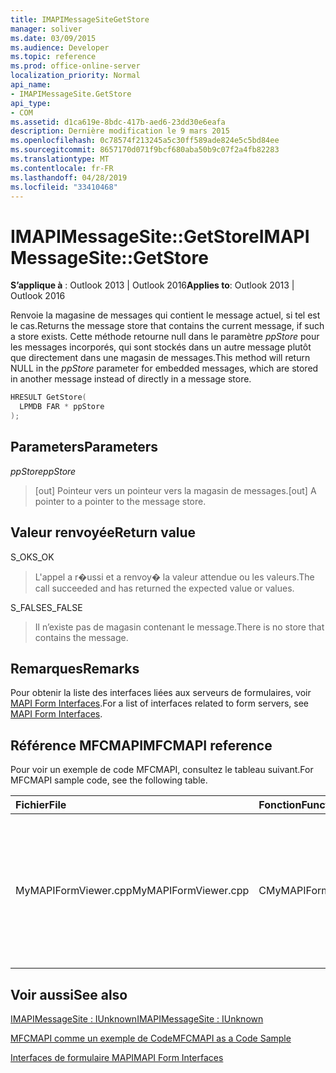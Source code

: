 ```yaml
---
title: IMAPIMessageSiteGetStore
manager: soliver
ms.date: 03/09/2015
ms.audience: Developer
ms.topic: reference
ms.prod: office-online-server
localization_priority: Normal
api_name:
- IMAPIMessageSite.GetStore
api_type:
- COM
ms.assetid: d1ca619e-8bdc-417b-aed6-23dd30e6eafa
description: Dernière modification le 9 mars 2015
ms.openlocfilehash: 0c78574f213245a5c30ff589ade824e5c5bd84ee
ms.sourcegitcommit: 8657170d071f9bcf680aba50b9c07f2a4fb82283
ms.translationtype: MT
ms.contentlocale: fr-FR
ms.lasthandoff: 04/28/2019
ms.locfileid: "33410468"
---
```

# <a name="imapimessagesitegetstore"></a><span data-ttu-id="f54de-103">IMAPIMessageSite::GetStore</span><span class="sxs-lookup"><span data-stu-id="f54de-103">IMAPIMessageSite::GetStore</span></span>

  
  
<span data-ttu-id="f54de-104">**S’applique à** : Outlook 2013 | Outlook 2016</span><span class="sxs-lookup"><span data-stu-id="f54de-104">**Applies to**: Outlook 2013 | Outlook 2016</span></span> 
  
<span data-ttu-id="f54de-105">Renvoie la magasine de messages qui contient le message actuel, si tel est le cas.</span><span class="sxs-lookup"><span data-stu-id="f54de-105">Returns the message store that contains the current message, if such a store exists.</span></span> <span data-ttu-id="f54de-106">Cette méthode retourne null dans le paramètre  _ppStore_ pour les messages incorporés, qui sont stockés dans un autre message plutôt que directement dans une magasin de messages.</span><span class="sxs-lookup"><span data-stu-id="f54de-106">This method will return NULL in the  _ppStore_ parameter for embedded messages, which are stored in another message instead of directly in a message store.</span></span> 
  
```cpp
HRESULT GetStore(
  LPMDB FAR * ppStore
);
```

## <a name="parameters"></a><span data-ttu-id="f54de-107">Parameters</span><span class="sxs-lookup"><span data-stu-id="f54de-107">Parameters</span></span>

 <span data-ttu-id="f54de-108">_ppStore_</span><span class="sxs-lookup"><span data-stu-id="f54de-108">_ppStore_</span></span>
  
> <span data-ttu-id="f54de-109">[out] Pointeur vers un pointeur vers la magasin de messages.</span><span class="sxs-lookup"><span data-stu-id="f54de-109">[out] A pointer to a pointer to the message store.</span></span>
    
## <a name="return-value"></a><span data-ttu-id="f54de-110">Valeur renvoyée</span><span class="sxs-lookup"><span data-stu-id="f54de-110">Return value</span></span>

<span data-ttu-id="f54de-111">S_OK</span><span class="sxs-lookup"><span data-stu-id="f54de-111">S_OK</span></span> 
  
> <span data-ttu-id="f54de-112">L'appel a r�ussi et a renvoy� la valeur attendue ou les valeurs.</span><span class="sxs-lookup"><span data-stu-id="f54de-112">The call succeeded and has returned the expected value or values.</span></span>
    
<span data-ttu-id="f54de-113">S_FALSE</span><span class="sxs-lookup"><span data-stu-id="f54de-113">S_FALSE</span></span> 
  
> <span data-ttu-id="f54de-114">Il n’existe pas de magasin contenant le message.</span><span class="sxs-lookup"><span data-stu-id="f54de-114">There is no store that contains the message.</span></span>
    
## <a name="remarks"></a><span data-ttu-id="f54de-115">Remarques</span><span class="sxs-lookup"><span data-stu-id="f54de-115">Remarks</span></span>

<span data-ttu-id="f54de-116">Pour obtenir la liste des interfaces liées aux serveurs de formulaires, voir [MAPI Form Interfaces](mapi-form-interfaces.md).</span><span class="sxs-lookup"><span data-stu-id="f54de-116">For a list of interfaces related to form servers, see [MAPI Form Interfaces](mapi-form-interfaces.md).</span></span>
  
## <a name="mfcmapi-reference"></a><span data-ttu-id="f54de-117">Référence MFCMAPI</span><span class="sxs-lookup"><span data-stu-id="f54de-117">MFCMAPI reference</span></span>

<span data-ttu-id="f54de-118">Pour voir un exemple de code MFCMAPI, consultez le tableau suivant.</span><span class="sxs-lookup"><span data-stu-id="f54de-118">For MFCMAPI sample code, see the following table.</span></span>
  
|<span data-ttu-id="f54de-119">**Fichier**</span><span class="sxs-lookup"><span data-stu-id="f54de-119">**File**</span></span>|<span data-ttu-id="f54de-120">**Fonction**</span><span class="sxs-lookup"><span data-stu-id="f54de-120">**Function**</span></span>|<span data-ttu-id="f54de-121">**Commentaire**</span><span class="sxs-lookup"><span data-stu-id="f54de-121">**Comment**</span></span>|
|:-----|:-----|:-----|
|<span data-ttu-id="f54de-122">MyMAPIFormViewer.cpp</span><span class="sxs-lookup"><span data-stu-id="f54de-122">MyMAPIFormViewer.cpp</span></span>  <br/> |<span data-ttu-id="f54de-123">CMyMAPIFormViewer::GetStore</span><span class="sxs-lookup"><span data-stu-id="f54de-123">CMyMAPIFormViewer::GetStore</span></span>  <br/> |<span data-ttu-id="f54de-124">MFCMAPI utilise la méthode **IMAPIMessageSite::GetStore** pour obtenir le pointeur actuellement mis en cache vers la boutique spécifiée, si elle est disponible.</span><span class="sxs-lookup"><span data-stu-id="f54de-124">MFCMAPI uses the **IMAPIMessageSite::GetStore** method to get the currently cached pointer to the specified store, if it is available.</span></span>  <br/> |
   
## <a name="see-also"></a><span data-ttu-id="f54de-125">Voir aussi</span><span class="sxs-lookup"><span data-stu-id="f54de-125">See also</span></span>



[<span data-ttu-id="f54de-126">IMAPIMessageSite : IUnknown</span><span class="sxs-lookup"><span data-stu-id="f54de-126">IMAPIMessageSite : IUnknown</span></span>](imapimessagesiteiunknown.md)


[<span data-ttu-id="f54de-127">MFCMAPI comme un exemple de Code</span><span class="sxs-lookup"><span data-stu-id="f54de-127">MFCMAPI as a Code Sample</span></span>](mfcmapi-as-a-code-sample.md)
  
[<span data-ttu-id="f54de-128">Interfaces de formulaire MAPI</span><span class="sxs-lookup"><span data-stu-id="f54de-128">MAPI Form Interfaces</span></span>](mapi-form-interfaces.md)

